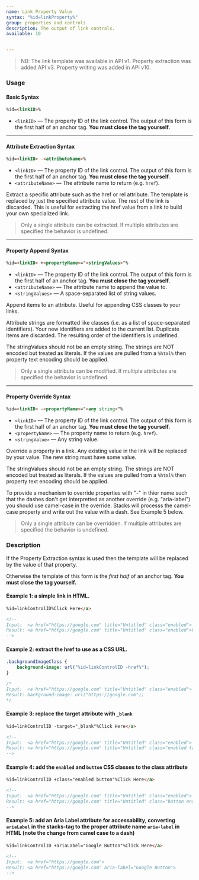 ```yaml
---
name: Link Property Value
syntax: "%id=linkProperty%"
group: properties and controls
description: The output of link controls.
available: 10


---
```





> NB: The link template was available in API v1.  Property extraction was added API v3.  Property writing was added in API v10.


### Usage

#### Basic Syntax

```html
%id=<linkID>%
```

 - `<linkID>` — The property ID of the link control. The output of this form is the first half of an anchor tag. **You must close the tag yourself.**


<hr>

#### Attribute Extraction Syntax

 ```html
 %id=<linkID> -<attributeName>%
 ```

  - `<linkID>` — The property ID of the link control. The output of this form is the first half of an anchor tag. **You must close the tag yourself.**
  - `<attributeName>` — The attribute name to return (e.g. `href`).

 Extract a specific attribute such as the href or rel attribute. The template is replaced by just the specified attribute value. The rest of the link is discarded. This is useful for extracting the href value from a link to build your own specialized link.

 > Only a single attribute can be extracted. If multiple attributes are specified the behavior is undefined.
<hr>

#### Property Append Syntax

 ```html
 %id=<linkID> +<propertyName>="<stringValues>"%
 ```

  - `<linkID>` — The property ID of the link control. The output of this form is the first half of an anchor tag. **You must close the tag yourself.**
  - `<attributeName>` — The attribute name to append the value to.
  - `<stringValues>` — A space-separated list of string values.

 Append items to an attribute. Useful for appending CSS classes to your links.

 Attribute strings are formatted like classes (i.e. as a list of space-separated identifiers). Your new identifiers are added to the current list. Duplicate items are discarded. The resulting order of the identifiers is undefined.

 The stringValues should not be an empty string. The strings are NOT encoded but treated as literals. If the values are pulled from a `%html%` then property text encoding should be applied.

 > Only a single attribute can be modified. If multiple attributes are specified the behavior is undefined.

<hr>

#### Property Override Syntax

 ```html
 %id=<linkID> -<propertyName>="<any string>"%
 ```

  - `<linkID>` — The property ID of the link control. The output of this form is the first half of an anchor tag. **You must close the tag yourself.**
  - `<propertyName>` — The property name to return (e.g. `href`).
  - `<stringValue>` — Any string value.

 Override a property in a link. Any existing value in the link will be replaced by your value. The new string must have some value.

 The stringValues should not be an empty string. The strings are NOT encoded but treated as literals. If the values are pulled from a `%html%` then property text encoding should be applied.

 To provide a mechanism to override properties with "-" in thier name such that the dashes don't get interpretted as another override (e.g. "aria-label") you should use camel-case in the override. Stacks will processs the camel-case property and write out the value with a dash.  See Example 5 below.

 > Only a single attribute can be overridden. If multiple attributes are specified the behavior is undefined.



### Description

If the Property Extraction syntax is used then the template will be replaced by the value of that property.

Otherwise the template of this form is the *first half* of an anchor tag. **You must close the tag yourself.**





#### Example 1: a simple link in HTML.

```html
%id=linkControlID%Click Here</a>

<!--
Input:  <a href="https://google.com" title="Untitled" class="enabled">
Result: <a href="https://google.com" title="Untitled" class="enabled">Click Here</a>
-->
```


#### Example 2: extract the href to use as a CSS URL.

```css
.backgroundImageClass {
    background-image: url("%id=linkControlID -href%");
}

/*
Input:  <a href="https://google.com" title="Untitled" class="enabled">
Result: background-image: url("https://google.com");
*/
```


#### Example 3: replace the target attribute with `_blank`

```html
%id=linkControlID -target="_blank"%Click Here</a>

<!--
Input:  <a href="https://google.com" title="Untitled" class="enabled">
Result: <a href="https://google.com" title="Untitled" class="enabled target="_blank">Click Here</a>
-->
```



#### Example 4: add the `enabled` and `button` CSS classes to the class attribute

```html
%id=linkControlID +class="enabled button"%Click Here</a>

<!--
Input:  <a href="https://google.com" title="Untitled" class="enabled">
Result: <a href="https://google.com" title="Untitled" class="button enabled">
-->
```



#### Example 5: add an Aria Label attribute for accessability, converting `ariaLabel` in the stacks-tag to the proper attribute name `aria-label` in HTML (note the change from camel case to a dash)

```html
%id=linkControlID +ariaLabel="Google Button"%Click Here</a>

<!--
Input:  <a href="https://google.com">
Result: <a href="https://google.com" aria-label="Google Button">
-->
```

